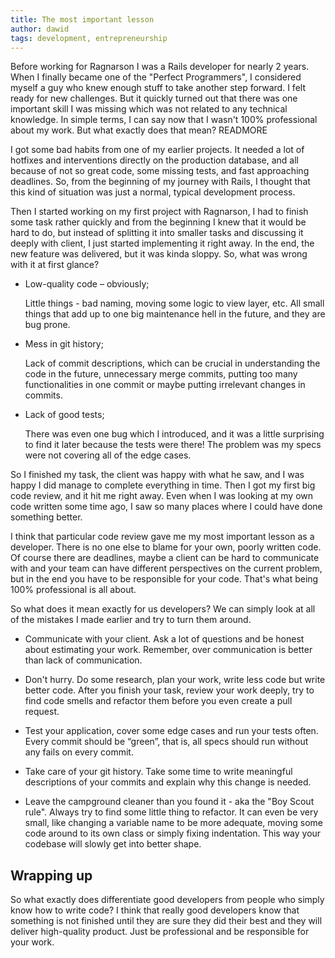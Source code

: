 ```yaml
---
title: The most important lesson
author: dawid
tags: development, entrepreneurship
---
```


Before working for Ragnarson I was a Rails developer for nearly 2 years. When I finally became one of the "Perfect Programmers", I considered myself a guy who knew enough stuff to take another step forward. I felt ready for new challenges. But it quickly turned out that there was one important skill I was missing which was not related to any technical knowledge. In simple terms, I can say now that I wasn't 100% professional about my work. But what exactly does that mean? READMORE

I got some bad habits from one of my earlier projects. It needed a lot of hotfixes and interventions directly on the production database, and all because of not so great code, some missing tests, and fast approaching deadlines. So, from the beginning of my journey with Rails, I thought that this kind of situation was just a normal, typical development process.

Then I started working on my first project with Ragnarson, I had to finish some task rather quickly and from the beginning I knew that it would be hard to do, but instead of splitting it into smaller tasks and discussing it deeply with client, I just started implementing it right away. In the end, the new feature was delivered, but it was kinda sloppy. So, what was wrong with it at first glance?

* Low-quality code – obviously;

    Little things - bad naming, moving some logic to view layer, etc. All small things that add up to one big maintenance hell in the future, and they are bug prone.

* Mess in git history;

    Lack of commit descriptions, which can be crucial in understanding the code in the future, unnecessary merge commits, putting too many functionalities in one commit or maybe putting irrelevant changes in commits.

* Lack of good tests;

    There was even one bug which I introduced, and it was a little surprising to find it later because the tests were there! The problem was my specs were not covering all of the edge cases.

So I finished my task, the client was happy with what he saw, and I was happy I did manage to complete everything in time. Then I got my first big code review, and it hit me right away. Even when I was looking at my own code written some time ago, I saw so many places where I could have done something better.

I think that particular code review gave me my most important lesson as a developer. There is no one else to blame for your own, poorly written code. Of course there are deadlines, maybe a client can be hard to communicate with and your team can have different perspectives on the current problem, but in the end you have to be responsible for your code. That's what being 100% professional is all about.

So what does it mean exactly for us developers? We can simply look at all of the mistakes I made earlier and try to turn them around.

* Communicate with your client. Ask a lot of questions and be honest about estimating your work. Remember, over communication is better than lack of communication.

* Don't hurry. Do some research, plan your work, write less code but write better code. After you finish your task, review your work deeply, try to find code smells and refactor them before you even create a pull request.

* Test your application, cover some edge cases and run your tests often. Every commit should be “green”, that is, all specs should run without any fails on every commit.

* Take care of your git history. Take some time to write meaningful descriptions of your commits and explain why this change is needed.

* Leave the campground cleaner than you found it - aka the "Boy Scout rule". Always try to find some little thing to refactor. It can even be very small, like changing a variable name to be more adequate, moving some code around to its own class or simply fixing indentation. This way your codebase will slowly get into better shape.

## Wrapping up

So what exactly does differentiate good developers from people who simply know how to write code? I think that really good developers know that something is not finished until they are sure they did their best and they will deliver high-quality product. Just be professional and be responsible for your work.
